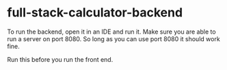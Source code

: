 # full-stack-calculator-backend

To run the backend, open it in an IDE and run it. Make sure you are able to run a server on port 8080. So long as you can use port 8080 it should work fine. 

Run this before you run the front end.
